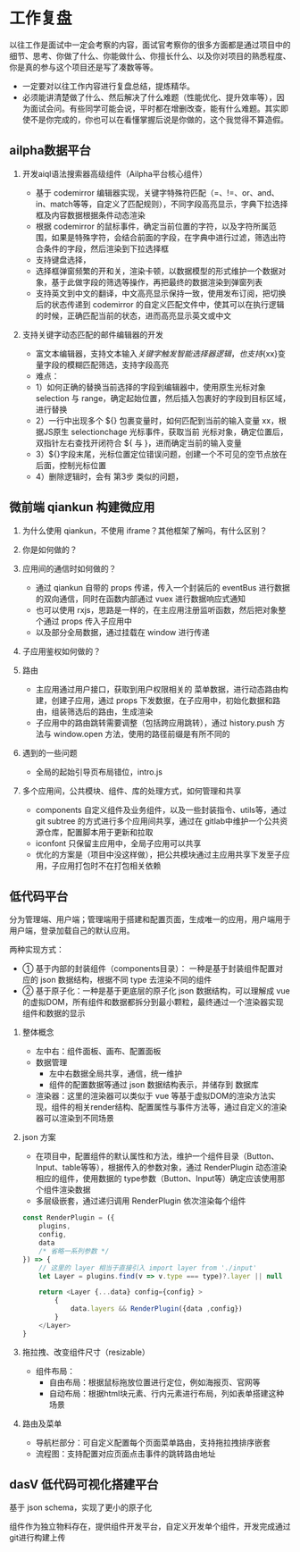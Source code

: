 # 工作复盘

以往工作是面试中一定会考察的内容，面试官考察你的很多方面都是通过项目中的细节、思考、你做了什么、你能做什么、你擅长什么、以及你对项目的熟悉程度、你是真的参与这个项目还是写了凑数等等。

- 一定要对以往工作内容进行复盘总结，提炼精华。
- 必须能讲清楚做了什么、然后解决了什么难题（性能优化、提升效率等），因为面试会问。有些同学可能会说，平时都在增删改查，能有什么难题。其实即使不是你完成的，你也可以在看懂掌握后说是你做的，这个我觉得不算造假。

## ailpha数据平台

1. 开发aiql语法搜索器高级组件（Ailpha平台核心组件）

    - 基于 codemirror 编辑器实现，关键字特殊符匹配（=、!=、or、and、in、match等等，自定义了匹配规则），不同字段高亮显示，字典下拉选择框及内容数据根据条件动态渲染
    - 根据 codemirror 的鼠标事件，确定当前位置的字符，以及字符所属范围，如果是特殊字符，会结合前面的字段，在字典中进行过滤，筛选出符合条件的字段，然后渲染到下拉选择框
    - 支持键盘选择，
    - 选择框弹窗频繁的开和关，渲染卡顿，以数据模型的形式维护一个数据对象，基于此做字段的筛选等操作，再把最终的数据渲染到弹窗列表
    - 支持英文到中文的翻译，中文高亮显示保持一致，使用发布订阅，把切换后的状态传递到 codemirror 的自定义匹配文件中，使其可以在执行逻辑的时候，正确匹配当前的状态，进而高亮显示英文或中文

2. 支持关键字动态匹配的邮件编辑器的开发

    - 富文本编辑器，支持文本输入$关键字触发智能选择器逻辑，也支持${xx}变量字段的模糊匹配筛选，支持字段高亮
    - 难点：
    - 1）如何正确的替换当前选择的字段到编辑器中，使用原生光标对象 selection 与 range，确定起始位置，然后插入包裹好的字段到目标区域，进行替换
    - 2）一行中出现多个 ${} 包裹变量时，如何匹配到当前的输入变量 xx，根据JS原生 selectionchage 光标事件，获取当前 光标对象，确定位置后，双指针左右查找开闭符合 ${ 与 }，进而确定当前的输入变量
    - 3）${}字段末尾，光标位置定位错误问题，创建一个不可见的空节点放在后面，控制光标位置
    - 4）删除逻辑时，会有 第3步 类似的问题，

## 微前端 qiankun 构建微应用

1. 为什么使用 qiankun，不使用 iframe？其他框架了解吗，有什么区别？
2. 你是如何做的？
3. 应用间的通信时如何做的？

    - 通过 qiankun 自带的 props 传递，传入一个封装后的 eventBus 进行数据的双向通信，同时在函数内部通过 vuex 进行数据响应式通知
    - 也可以使用 rxjs，思路是一样的，在主应用注册监听函数，然后把对象整个通过 props 传入子应用中
    - 以及部分全局数据，通过挂载在 window 进行传递

4. 子应用鉴权如何做的？
5. 路由

    - 主应用通过用户接口，获取到用户权限相关的 菜单数据，进行动态路由构建，创建子应用，通过 props 下发数据，在子应用中，初始化数据和路由，组装筛选后的路由，生成渲染
    - 子应用中的路由跳转需要调整（包括跨应用跳转），通过 history.push 方法与 window.open 方法，使用的路径前缀是有所不同的

6. 遇到的一些问题

    - 全局的起始引导页布局错位，intro.js

7. 多个应用间，公共模块、组件、库的处理方式，如何管理和共享

    - components 自定义组件及业务组件，以及一些封装指令、utils等，通过 git subtree 的方式进行多个应用间共享，通过在 gitlab中维护一个公共资源仓库，配置脚本用于更新和拉取
    - iconfont 只保留主应用中，全局子应用可以共享
    - 优化的方案是（项目中没这样做），把公共模块通过主应用共享下发至子应用，子应用打包时不在打包相关依赖

## 低代码平台

分为管理端、用户端；管理端用于搭建和配置页面，生成唯一的应用，用户端用于用户端，登录加载自己的默认应用。

两种实现方式：

- ① 基于内部的封装组件（components目录）： 一种是基于封装组件配置对应的 json 数据结构，根据不同 type 去渲染不同的组件
- ② 基于原子化：一种是基于更底层的原子化 json 数据结构，可以理解成 vue 的虚拟DOM，所有组件和数据都拆分到最小颗粒，最终通过一个渲染器实现组件和数据的显示

1. 整体概念

    - 左中右：组件面板、画布、配置面板
    - 数据管理
        - 左中右数据全局共享，通信，统一维护
        - 组件的配置数据等通过 json 数据结构表示，并储存到 数据库
    - 渲染器：这里的渲染器可以类似于 vue 等基于虚拟DOM的渲染方法实现，组件的相关render结构、配置属性与事件方法等，通过自定义的渲染器可以渲染到不同场景

2. json 方案

    - 在项目中，配置组件的默认属性和方法，维护一个组件目录（Button、Input、table等等），根据传入的参数对象，通过 RenderPlugin 动态渲染相应的组件，使用数据的 type参数（Button、Input等）确定应该使用那个组件渲染数据
    - 多层级嵌套，通过递归调用 RenderPlugin 依次渲染每个组件

    ```js
    const RenderPlugin = ({
        plugins,
        config,
        data
        /* 省略一系列参数 */
    }) => {
        // 这里的 layer 相当于直接引入 import layer from './input'
        let Layer = plugins.find(v => v.type === type)?.layer || null

        return <Layer {...data} config={config} >
            {
                data.layers && RenderPlugin({data ,config})
            }
        </Layer>
    }
    ```

3. 拖拉拽、改变组件尺寸（resizable）

    - 组件布局：
        - 自由布局：根据鼠标拖放位置进行定位，例如海报页、官网等
        - 自动布局：根据html块元素、行内元素进行布局，列如表单搭建这种场景

4. 路由及菜单

    - 导航栏部分：可自定义配置每个页面菜单路由，支持拖拉拽排序嵌套
    - 流程图：支持配置对应页面点击事件的跳转路由地址

## dasV 低代码可视化搭建平台

基于 json schema，实现了更小的原子化

组件作为独立物料存在，提供组件开发平台，自定义开发单个组件，开发完成通过git进行构建上传
